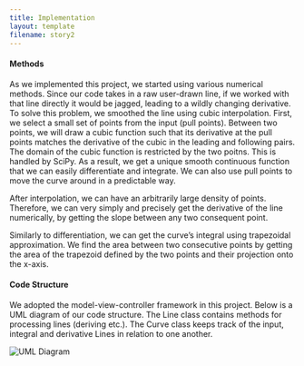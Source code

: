 ```yaml
---
title: Implementation
layout: template
filename: story2
--- 
```

#### Methods

As we implemented this project, we started using various numerical methods. Since our code takes in a raw user-drawn line, if we worked with that line directly it would be jagged, leading to a wildly changing derivative. To solve this problem, we smoothed the line using cubic interpolation. First, we select a small set of points from the input (pull points). Between two points, we will draw a cubic function such that its derivative at the pull points matches the derivative of the cubic in the leading and following pairs. The domain of the cubic function is restricted by the two poitns. This is handled by SciPy. As a result, we get a unique smooth continuous function that we can easily differentiate and integrate. We can also use pull points to move the curve around in a predictable way. 

After interpolation, we can have an arbitrarily large density of points. Therefore, we can very simply and precisely get the derivative of the line numerically, by getting the slope between any two consequent point. 

Similarly to differentiation, we can get the curve’s integral using trapezoidal approximation. We find the area between two consecutive points by getting the area of the trapezoid defined by the two points and their projection onto the x-axis. 

#### Code Structure

We adopted the model-view-controller framework in this project. Below is a UML diagram of our code structure. The Line class contains methods for processing lines (deriving etc.). The Curve class keeps track of the input, integral and derivative Lines in relation to one another. 

![UML Diagram](https://github.com/xiaozhengxu/Interactive-Calculus/blob/gh-pages/UML.PNG)


